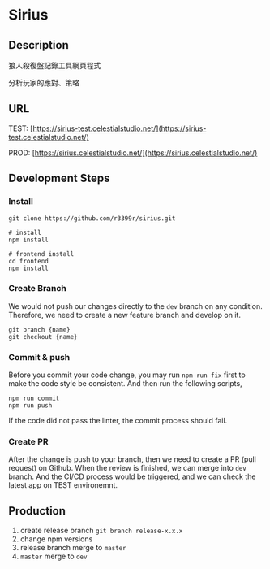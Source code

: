 # Sirius

## Description
狼人殺復盤記錄工具網頁程式

分析玩家的應對、策略

## URL
TEST: [https://sirius-test.celestialstudio.net/](https://sirius-test.celestialstudio.net/)

PROD: [https://sirius.celestialstudio.net/](https://sirius.celestialstudio.net/)

## Development Steps
### Install
```shell
git clone https://github.com/r3399r/sirius.git

# install
npm install

# frontend install
cd frontend
npm install
```

### Create Branch
We would not push our changes directly to the `dev` branch on any condition. Therefore, we need to create a new feature branch and develop on it.
```shell
git branch {name}
git checkout {name}
```

### Commit & push
Before you commit your code change, you may run `npm run fix` first to make the code style be consistent. And then run the following scripts,
```shell
npm run commit
npm run push
```
If the code did not pass the linter, the commit process should fail.

### Create PR
After the change is push to your branch, then we need to create a PR (pull request) on Github. When the review is finished, we can merge into `dev` branch. And the CI/CD process would be triggered, and we can check the latest app on TEST environemnt.

## Production
1. create release branch `git branch release-x.x.x`
2. change npm versions
3. release branch merge to `master`
4. `master` merge to `dev`
